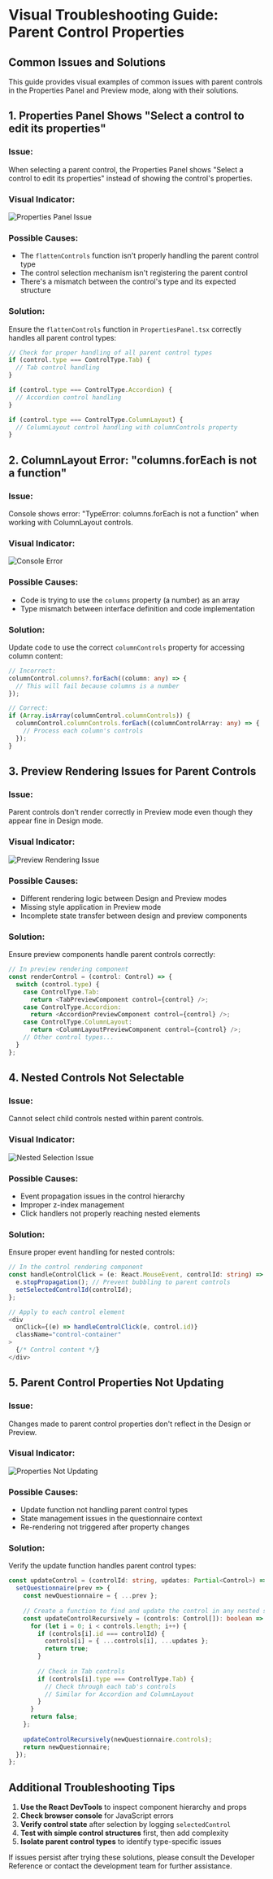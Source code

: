 # Visual Troubleshooting Guide: Parent Control Properties

## Common Issues and Solutions

This guide provides visual examples of common issues with parent controls in the Properties Panel and Preview mode, along with their solutions.

## 1. Properties Panel Shows "Select a control to edit its properties"

### Issue:
When selecting a parent control, the Properties Panel shows "Select a control to edit its properties" instead of showing the control's properties.

### Visual Indicator:
![Properties Panel Issue](../images/properties_panel_issue.png)

### Possible Causes:
- The `flattenControls` function isn't properly handling the parent control type
- The control selection mechanism isn't registering the parent control
- There's a mismatch between the control's type and its expected structure

### Solution:
Ensure the `flattenControls` function in `PropertiesPanel.tsx` correctly handles all parent control types:

```typescript
// Check for proper handling of all parent control types
if (control.type === ControlType.Tab) {
  // Tab control handling
}

if (control.type === ControlType.Accordion) {
  // Accordion control handling
}

if (control.type === ControlType.ColumnLayout) {
  // ColumnLayout control handling with columnControls property
}
```

## 2. ColumnLayout Error: "columns.forEach is not a function"

### Issue:
Console shows error: "TypeError: columns.forEach is not a function" when working with ColumnLayout controls.

### Visual Indicator:
![Console Error](../images/columns_foreach_error.png)

### Possible Causes:
- Code is trying to use the `columns` property (a number) as an array
- Type mismatch between interface definition and code implementation

### Solution:
Update code to use the correct `columnControls` property for accessing column content:

```typescript
// Incorrect:
columnControl.columns?.forEach((column: any) => {
  // This will fail because columns is a number
});

// Correct:
if (Array.isArray(columnControl.columnControls)) {
  columnControl.columnControls.forEach((columnControlArray: any) => {
    // Process each column's controls
  });
}
```

## 3. Preview Rendering Issues for Parent Controls

### Issue:
Parent controls don't render correctly in Preview mode even though they appear fine in Design mode.

### Visual Indicator:
![Preview Rendering Issue](../images/preview_rendering_issue.png)

### Possible Causes:
- Different rendering logic between Design and Preview modes
- Missing style application in Preview mode
- Incomplete state transfer between design and preview components

### Solution:
Ensure preview components handle parent controls correctly:

```typescript
// In preview rendering component
const renderControl = (control: Control) => {
  switch (control.type) {
    case ControlType.Tab:
      return <TabPreviewComponent control={control} />;
    case ControlType.Accordion:
      return <AccordionPreviewComponent control={control} />;
    case ControlType.ColumnLayout:
      return <ColumnLayoutPreviewComponent control={control} />;
    // Other control types...
  }
};
```

## 4. Nested Controls Not Selectable

### Issue:
Cannot select child controls nested within parent controls.

### Visual Indicator:
![Nested Selection Issue](../images/nested_selection_issue.png)

### Possible Causes:
- Event propagation issues in the control hierarchy
- Improper z-index management
- Click handlers not properly reaching nested elements

### Solution:
Ensure proper event handling for nested controls:

```typescript
// In the control rendering component
const handleControlClick = (e: React.MouseEvent, controlId: string) => {
  e.stopPropagation(); // Prevent bubbling to parent controls
  setSelectedControlId(controlId);
};

// Apply to each control element
<div 
  onClick={(e) => handleControlClick(e, control.id)}
  className="control-container"
>
  {/* Control content */}
</div>
```

## 5. Parent Control Properties Not Updating

### Issue:
Changes made to parent control properties don't reflect in the Design or Preview.

### Visual Indicator:
![Properties Not Updating](../images/properties_not_updating.png)

### Possible Causes:
- Update function not handling parent control types
- State management issues in the questionnaire context
- Re-rendering not triggered after property changes

### Solution:
Verify the update function handles parent control types:

```typescript
const updateControl = (controlId: string, updates: Partial<Control>) => {
  setQuestionnaire(prev => {
    const newQuestionnaire = { ...prev };
    
    // Create a function to find and update the control in any nested structure
    const updateControlRecursively = (controls: Control[]): boolean => {
      for (let i = 0; i < controls.length; i++) {
        if (controls[i].id === controlId) {
          controls[i] = { ...controls[i], ...updates };
          return true;
        }
        
        // Check in Tab controls
        if (controls[i].type === ControlType.Tab) {
          // Check through each tab's controls
          // Similar for Accordion and ColumnLayout
        }
      }
      return false;
    };
    
    updateControlRecursively(newQuestionnaire.controls);
    return newQuestionnaire;
  });
};
```

## Additional Troubleshooting Tips

1. **Use the React DevTools** to inspect component hierarchy and props
2. **Check browser console** for JavaScript errors
3. **Verify control state** after selection by logging `selectedControl`
4. **Test with simple control structures** first, then add complexity
5. **Isolate parent control types** to identify type-specific issues

If issues persist after trying these solutions, please consult the Developer Reference or contact the development team for further assistance.
